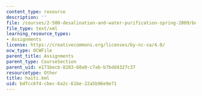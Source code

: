 ```yaml
---
content_type: resource
description: ''
file: /courses/2-500-desalination-and-water-purification-spring-2009/bdfcc6f4cbec6a2c61be22a5b96e9e71_haiti.kml
file_type: text/xml
learning_resource_types:
- Assignments
license: https://creativecommons.org/licenses/by-nc-sa/4.0/
ocw_type: OCWFile
parent_title: Assignments
parent_type: CourseSection
parent_uid: e171becb-8283-60a9-c7ab-b7bdd4327c37
resourcetype: Other
title: haiti.kml
uid: bdfcc6f4-cbec-6a2c-61be-22a5b96e9e71
---
```

